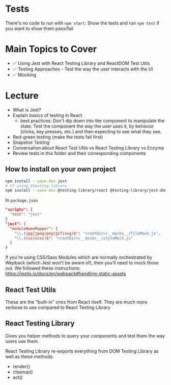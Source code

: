 # Tests

There's no code to run with `npm start`. Show the tests and run `npm test` if you want to show them pass/fail

# Main Topics to Cover

- ✅ Using Jest with React Testing Library and ReactDOM Test Utils
- ✅ Testing Approaches - Test the way the user interacts with the UI
- ✅ Mocking

# Lecture

- What is Jest?
- Explain basics of testing in React
  - best practices: Don't dip down into the component to manipulate the state. Test the component the way the user uses it, by behavior (clicks, key presses, etc.) and then expecting to see what they see.
- Red-green testing (make the tests fail first)
- Snapshot Testing
- Conversation about React Test Utils vs React Testing Library vs Enzyme
- Review tests in this folder and their corresponding components

## How to install on your own project

```sh
npm install --save-dev jest
# If using @testing-library
npm install --save-dev @testing-library/react @testing-library/jest-dom
```

In `package.json`

```json
"scripts": {
  "test": "jest"
}
"jest": {
  "moduleNameMapper": {
    "\\.(jpg|jpeg|png|gif|svg)$": "<rootDir>/__mocks__/fileMock.js",
    "\\.(css|scss)$": "<rootDir>/__mocks__/styleMock.js"
  }
}
```

If you're using CSS/Sass Modules which are normally orchestrated by Wepback (which Jest won't be aware of), then you'll need to mock those out. We followed these instructions: https://jestjs.io/docs/en/webpack#handling-static-assets

## React Test Utils

These are the "built-in" ones from React itself. They are much more verbose to use compared to React Testing Library

## React Testing Library

Gives you helper methods to query your components and test them the way users use them.

React Testing Library re-exports everything from DOM Testing Library as well as these methods:

- render()
- cleanup()
- act()
